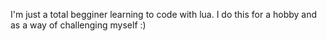 I'm just a total begginer learning to code with lua.
I do this for a hobby and as a way of challenging myself :)
